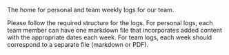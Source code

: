 The home for personal and team weekly logs for our team.  

Please follow the required structure for the logs. For personal logs, each team member can have one markdown file that incorporates added content with the appropriate dates each week. For team logs, each week should correspond to a separate file (markdown or PDF).
